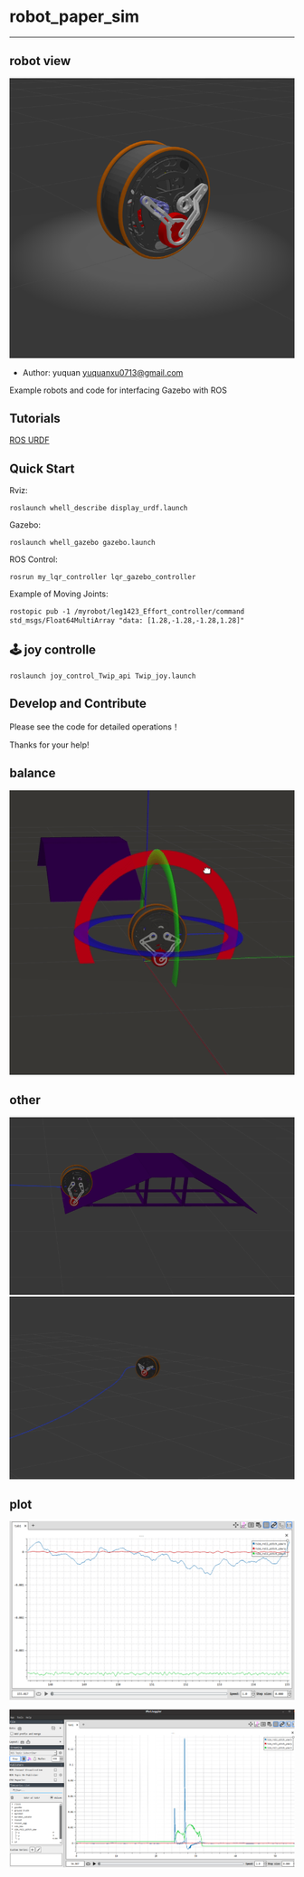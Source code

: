 # robot_paper_sim
______________________________________________________
## robot view

![robotview](./images-folder/flameshot-2023-09-11-15-11-25.png)


* Author: yuquan <yuquanxu0713@gmail.com>

Example robots and code for interfacing Gazebo with ROS

## Tutorials

[ROS URDF](http://gazebosim.org/tutorials/?tut=ros_urdf)

## Quick Start

Rviz:

    roslaunch whell_describe display_urdf.launch

Gazebo:

    roslaunch whell_gazebo gazebo.launch

ROS Control:

    rosrun my_lqr_controller lqr_gazebo_controller

Example of Moving Joints:

    rostopic pub -1 /myrobot/leg1423_Effort_controller/command std_msgs/Float64MultiArray "data: [1.28,-1.28,-1.28,1.28]"


## 🕹 joy controlle

```
roslaunch joy_control_Twip_api Twip_joy.launch
```

## Develop and Contribute

Please see the code for detailed operations！

 Thanks for your help!

## balance

![robot](./images-folder/3.gif)

## other

![robot](./images-folder/2.gif)
![robot](./images-folder/1.gif)


## plot

![robot](./images-folder/balance.png)

![robot](./images-folder/rollpitch.png)
